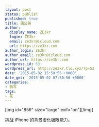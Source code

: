 ```yaml
---
layout: post
status: publish
published: true
title: 蒲公英
author:
  display_name: ZE3kr
  login: ZE3kr
  email: ze3kr@icloud.com
  url: https://ze3kr.com
author_login: ZE3kr
author_email: ze3kr@icloud.com
author_url: https://ze3kr.com
wordpress_id: 53
wordpress_url: http://ze3kr.tlo.xyz/?p=53
date: '2015-05-02 15:50:56 +0000'
date_gmt: '2015-05-02 07:50:56 +0000'
categories:
- 特写
tags:
- 花
---
```

<p>[img id="859" size="large" exif="on"][/img]</p>
<p>挑战 iPhone 的背景虚化极限能力。</p>
